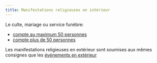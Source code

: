 ```yaml
---
title: Manifestations religieuses en intérieur
---
```


Le culte, mariage ou service funèbre:

- [compte au maximum 50 personnes](../religieux-moins-50/)
- [compte plus de 50 personnes](../religieux-plus-50)

Les manifestations religieuses en extérieur sont soumises aux mêmes consignes que les [événements en extérieur](../exterieur/)